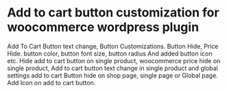 # Add to cart button customization for woocommerce wordpress plugin
Add To Cart Button text change, Button Customizations. Button Hide, Price Hide.
button color, button font size, button radius And added button icon etc.  Hide add to cart button on single product, woocommerce price hide on single product, Add to cart button text change in single product and global settings add to cart Button hide on shop page, single page or Global page. Add Icon on add to cart button.